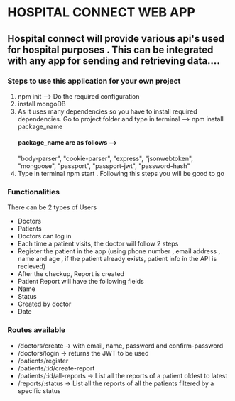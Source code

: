# HOSPITAL CONNECT WEB APP

## Hospital connect will provide various api's used for hospital purposes . This can be integrated with any app for sending and retrieving data.... 

### Steps to use this application for your own project
1) npm init --> Do the required configuration
2) install mongoDB
3) As it uses many dependencies so you have to install required dependencies.
   Go to project folder and type in terminal --> npm install package_name 
   #### package_name are as follows -->
    "body-parser",
    "cookie-parser",
    "express",
    "jsonwebtoken",
    "mongoose",
    "passport",
    "passport-jwt",
    "password-hash"
 4) Type in terminal npm start . 
 Following this steps you will be good to go

 ### Functionalities 
 There can be 2 types of Users
- Doctors
- Patients
- Doctors can log in
- Each time a patient visits, the doctor will follow 2 steps
- Register the patient in the app (using phone number , email address , name and age , if the patient
already exists, patient info in the API is recieved)
- After the checkup, Report is created
- Patient Report will have the following fields
- Name
- Status 
- Created by doctor
- Date

 ### Routes available
- /doctors/create → with email, name, password and confirm-password
- /doctors/login → returns the JWT to be used
- /patients/register
- /patients/:id/create-report
- /patients/:id/all-reports → List all the reports of a patient oldest to latest
- /reports/:status → List all the reports of all the patients filtered by a specific
status



